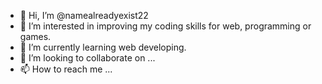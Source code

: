 - 👋 Hi, I’m @namealreadyexist22
- 👀 I’m interested in improving my coding skills for web, programming or games.
- 🌱 I’m currently learning web developing.
- 💞️ I’m looking to collaborate on ...
- 📫 How to reach me ...

<!---
namealreadyexist22/namealreadyexist22 is a ✨ special ✨ repository because its `README.md` (this file) appears on your GitHub profile.
You can click the Preview link to take a look at your changes.
--->
